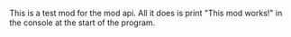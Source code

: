 This is a test mod for the mod api. All it does is print "This mod works!" in the console at the start of the program.
